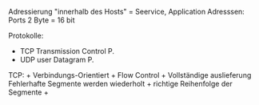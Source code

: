 Adressierung "innerhalb des Hosts"
= Seervice, Application
Adresssen: Ports
				2 Byte = 16 bit

Protokolle:
+ TCP          Transmission Control P.
+ UDP         user Datagram P.

TCP: + Verbindungs-Orientiert
        + Flow Control
        + Vollständige auslieferung
           Fehlerhafte Segmente werden wiederholt
        + richtige Reihenfolge der Segmente
        + 